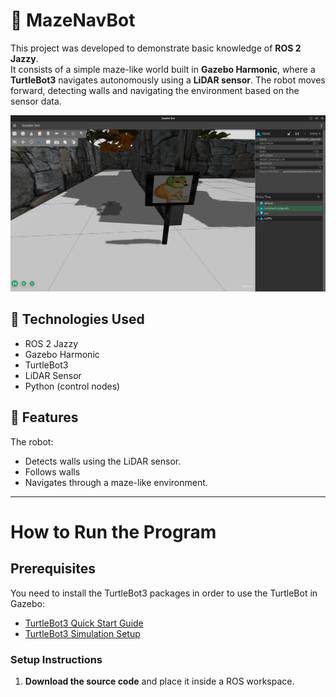 # 🧭 MazeNavBot

This project was developed to demonstrate basic knowledge of **ROS 2 Jazzy**.  
It consists of a simple maze-like world built in **Gazebo Harmonic**, where a **TurtleBot3** navigates autonomously using a **LiDAR sensor**. The robot moves forward, detecting walls and navigating the environment based on the sensor data.

<p align="center">
  <img src="image.png" alt="mundo" />
</p>

## 🧪 Technologies Used
- ROS 2 Jazzy
- Gazebo Harmonic
- TurtleBot3
- LiDAR Sensor
- Python (control nodes)

## 🚀 Features
The robot:
- Detects walls using the LiDAR sensor.
- Follows walls 
- Navigates through a maze-like environment.

---

# **How to Run the Program**  

## **Prerequisites**  

You need to install the TurtleBot3 packages in order to use the TurtleBot in Gazebo:
- [TurtleBot3 Quick Start Guide](https://emanual.robotis.com/docs/en/platform/turtlebot3/quick-start/)
- [TurtleBot3 Simulation Setup](https://emanual.robotis.com/docs/en/platform/turtlebot3/simulation/)

### Setup Instructions  

1. **Download the source code** and place it inside a ROS workspace.  


